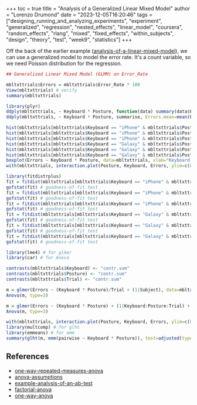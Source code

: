 +++
toc = true
title = "Analysis of a Generalized Linear Mixed Model"
author = "Lorenzo Drumond"
date = "2023-12-05T16:20:46"
tags = ["designing_running_and_analyzing_experiments",  "experiment",  "generalized",  "regression",  "nested_effects",  "linear_model",  "coursera",  "random_effects",  "rlang",  "mixed",  "fixed_effects",  "within_subjects",  "design",  "theory",  "test",  "week9",  "statistics"]
+++



Off the back of the earlier example ([analysis-of-a-linear-mixed-model](/wiki/analysis-of-a-linear-mixed-model/)), we
can use a generalized model to model the error rate. It's a count variable, so
we need Poisson distribution for the regression.

```R
## Generalized Linear Mixed Model (GLMM) on Error_Rate

mbltxttrials$Errors = mbltxttrials$Error_Rate * 100
View(mbltxttrials) # verify
summary(mbltxttrials)

library(plyr)
ddply(mbltxttrials, ~ Keyboard * Posture, function(data) summary(data$Errors))
ddply(mbltxttrials, ~ Keyboard * Posture, summarise, Errors.mean=mean(Errors), Errors.sd=sd(Errors))

hist(mbltxttrials[mbltxttrials$Keyboard == "iPhone" & mbltxttrials$Posture == "Sit",]$Errors)
hist(mbltxttrials[mbltxttrials$Keyboard == "iPhone" & mbltxttrials$Posture == "Stand",]$Errors)
hist(mbltxttrials[mbltxttrials$Keyboard == "iPhone" & mbltxttrials$Posture == "Walk",]$Errors)
hist(mbltxttrials[mbltxttrials$Keyboard == "Galaxy" & mbltxttrials$Posture == "Sit",]$Errors)
hist(mbltxttrials[mbltxttrials$Keyboard == "Galaxy" & mbltxttrials$Posture == "Stand",]$Errors)
hist(mbltxttrials[mbltxttrials$Keyboard == "Galaxy" & mbltxttrials$Posture == "Walk",]$Errors)
boxplot(Errors ~ Keyboard * Posture, data=mbltxttrials, xlab="Keyboard.Posture", ylab="Errors") # boxplots
with(mbltxttrials, interaction.plot(Posture, Keyboard, Errors, ylim=c(0, max(mbltxttrials$Errors)))) # interaction?

library(fitdistrplus)
fit = fitdist(mbltxttrials[mbltxttrials$Keyboard == "iPhone" & mbltxttrials$Posture == "Sit",]$Errors, "pois", discrete=TRUE)
gofstat(fit) # goodness-of-fit test
fit = fitdist(mbltxttrials[mbltxttrials$Keyboard == "iPhone" & mbltxttrials$Posture == "Stand",]$Errors, "pois", discrete=TRUE)
gofstat(fit) # goodness-of-fit test
fit = fitdist(mbltxttrials[mbltxttrials$Keyboard == "iPhone" & mbltxttrials$Posture == "Walk",]$Errors, "pois", discrete=TRUE)
gofstat(fit) # goodness-of-fit test
fit = fitdist(mbltxttrials[mbltxttrials$Keyboard == "Galaxy" & mbltxttrials$Posture == "Sit",]$Errors, "pois", discrete=TRUE)
gofstat(fit) # goodness-of-fit test
fit = fitdist(mbltxttrials[mbltxttrials$Keyboard == "Galaxy" & mbltxttrials$Posture == "Stand",]$Errors, "pois", discrete=TRUE)
gofstat(fit) # goodness-of-fit test
fit = fitdist(mbltxttrials[mbltxttrials$Keyboard == "Galaxy" & mbltxttrials$Posture == "Walk",]$Errors, "pois", discrete=TRUE)
gofstat(fit) # goodness-of-fit test

library(lme4) # for glmer
library(car) # for Anova

contrasts(mbltxttrials$Keyboard) <- "contr.sum"
contrasts(mbltxttrials$Posture) <- "contr.sum"
contrasts(mbltxttrials$Trial) <- "contr.sum"

m = glmer(Errors ~ (Keyboard * Posture)/Trial + (1|Subject), data=mbltxttrials, family=poisson, nAGQ=0)
Anova(m, type=3)

m = glmer(Errors ~ (Keyboard * Posture) + (1|Keyboard:Posture:Trial) + (1|Subject), data=mbltxttrials, family=poisson, nAGQ=0) # new, correct syntax
Anova(m, type=3)

with(mbltxttrials, interaction.plot(Posture, Keyboard, Errors, ylim=c(0, max(mbltxttrials$Errors)))) # for convenience
library(multcomp) # for glht
library(emmeans) # for emm
summary(glht(m, emm(pairwise ~ Keyboard * Posture)), test=adjusted(type="holm"))
```

## References
- [one-way-repeated-measures-anova](/wiki/one-way-repeated-measures-anova/)
- [anova-assumptions](/wiki/anova-assumptions/)
- [example-analysis-of-an-ab-test](/wiki/example-analysis-of-an-ab-test/)
- [factorial-anova](/wiki/factorial-anova/)
- [one-way-anova](/wiki/one-way-anova/)
